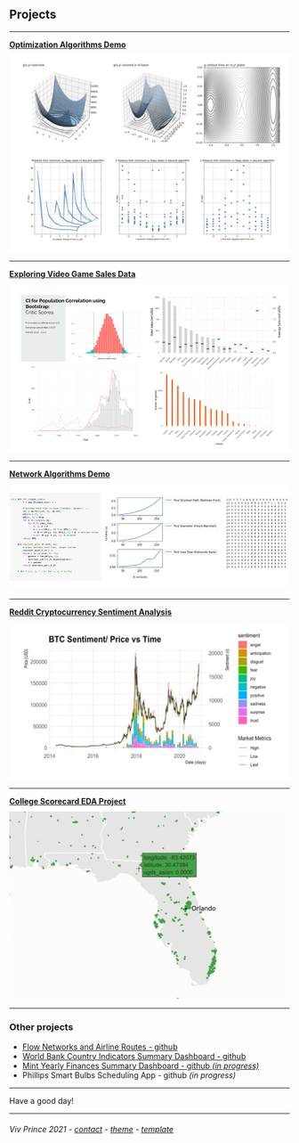 ## Projects

---

[**Optimization Algorithms Demo**](/pages/proj-page-optimization-demo)  
[<img style="padding-top: 10px" src="/assets/images/optimization-dashboard.png?raw=true"/>](/pages/proj-page-optimization-demo)
  

---
[**Exploring Video Game Sales Data**](/pages/proj-page-videogames)      
[<img style="padding-top: 10px" src="/assets/images/video-games-dashboard.png?raw=true"/>](/pages/proj-page-videogames)
  

---
[**Network Algorithms Demo**](/pages/proj-page-networks-demo)    
[<img style="padding-top: 10px" src="/assets/images/network-demo-dashboard.png?raw=true"/>](/pages/proj-page-networks-demo)
  

---
[**Reddit Cryptocurrency Sentiment Analysis**](/pages/proj-page-crypto)  
[<img style="padding-top: 10px" src="/assets/images/cryptograph1.png?raw=true"/>](/pages/proj-page-crypto) 
 

---
[**College Scorecard EDA Project**](/pages/proj-page-scorecard)  
[<img style="padding-top: 10px" src="/assets/images/scorecard-map3.gif?raw=true"/>](/pages/proj-page-scorecard)
 

---
### Other projects

- [Flow Networks and Airline Routes - github](https://github.com/vivienneprince/FlowNetworksAndAirlines)
- [World Bank Country Indicators Summary Dashboard - github](https://github.com/vivienneprince/DataStorage2017)
- [Mint Yearly Finances Summary Dashboard - github *(in progress)*](https://github.com/vivienneprince/MintYearlyFinancesSummary)
- Phillips Smart Bulbs Scheduling App - github *(in progress)*


---


Have a good day!

---
##### <span style="font-weight:normal">Viv Prince 2021 - <a href="mailto:vivie.prince@gmail.com">contact</a> - <a href="https://github.com/orderedlist">theme</a> - <a href="https://github.com/vivienneprince/vivienneprince.github.io/">template</a></span> 
